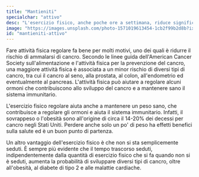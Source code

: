 ```yaml
---
title: "Mantieniti"
specialchar: "attivo"
desc: "L'esercizio fisico, anche poche ore a settimana, riduce significativamente il rischio del cancro."
image: "https://images.unsplash.com/photo-1571019613454-1cb2f99b2d8b?ixid=MnwxMjA3fDB8MHxwaG90by1wYWdlfHx8fGVufDB8fHx8&ixlib=rb-1.2.1&auto=format&fit=crop&w=2100&q=80"
id: "mantieniti-attivo"
---
```


Fare attività fisica regolare fa bene per molti motivi, uno dei quali è ridurre il rischio di ammalarsi di cancro. Secondo le linee guida dell'American Cancer Society sull'alimentazione e l'attività fisica per la prevenzione del cancro, una maggiore attività fisica è associata a un minor rischio di diversi tipi di cancro, tra cui il cancro al seno, alla prostata, al colon, all'endometrio ed eventualmente al pancreas. L'attività fisica può aiutare a regolare alcuni ormoni che contribuiscono allo sviluppo del cancro e a mantenere sano il sistema immunitario.

L'esercizio fisico regolare aiuta anche a mantenere un peso sano, che contribuisce a regolare gli ormoni e aiuta il sistema immunitario. Infatti, il sovrappeso o l'obesità sono all'origine di circa il 14-20% dei decessi per cancro negli Stati Uniti. Perdere anche solo un po' di peso ha effetti benefici sulla salute ed è un buon punto di partenza.

Un altro vantaggio dell'esercizio fisico è che non si sta semplicemente seduti. È sempre più evidente che il tempo trascorso seduti, indipendentemente dalla quantità di esercizio fisico che si fa quando non si è seduti, aumenta la probabilità di sviluppare diversi tipi di cancro, oltre all'obesità, al diabete di tipo 2 e alle malattie cardiache.